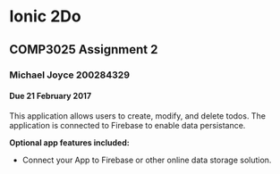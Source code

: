 # Ionic 2Do
## COMP3025 Assignment 2
### Michael Joyce 200284329
#### Due 21 February 2017

This application allows users to create, modify, and delete todos. The application is connected to Firebase to enable data persistance.

**Optional app features included:**
- Connect your App to Firebase or other online data storage solution.
